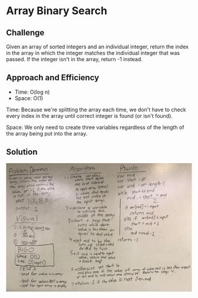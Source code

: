 # Array Binary Search

## Challenge

Given an array of sorted integers and an individual integer, return the index in the array in which the integer matches the individual integer that was passed. If the integer isn't in the array, return -1 instead.

## Approach and Efficiency

* Time: O(log n)
* Space: O(1)

Time: Because we're splitting the array each time, we don't have to check every index in the array until correct integer is found (or isn't found). 

Space: We only need to create three variables regardless of the length of the array being put into the array.

## Solution

![alt text](../../assets/array_binary_search.jpg "Binary Search Solution")
